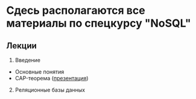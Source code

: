 # Сдесь располагаются все материалы по спецкурсу "NoSQL"

## Лекции
1. Введение
 * Основные понятия
 * CAP-теорема ([презентация](https://s3-eu-west-1.amazonaws.com/nosql-course/presentations/CAP.pdf))
2. Реляционные базы данных
